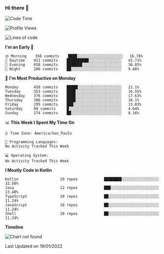 ### Hi there 👋

<!--
**fernandonogueira/fernandonogueira** is a ✨ _special_ ✨ repository because its `README.md` (this file) appears on your GitHub profile.

Here are some ideas to get you started:

- 🔭 I’m currently working on ...
- 🌱 I’m currently learning ...
- 👯 I’m looking to collaborate on ...
- 🤔 I’m looking for help with ...
- 💬 Ask me about ...
- 📫 How to reach me: ...
- 😄 Pronouns: ...
- ⚡ Fun fact: ...
-->

<!--START_SECTION:waka-->
![Code Time](http://img.shields.io/badge/Code%20Time-1%2C196%20hrs%2017%20mins-blue)

![Profile Views](http://img.shields.io/badge/Profile%20Views-1-blue)

![Lines of code](https://img.shields.io/badge/From%20Hello%20World%20I%27ve%20Written-330%20Thousand%20lines%20of%20code-blue)

**I'm an Early 🐤** 

```text
🌞 Morning    358 commits    ████░░░░░░░░░░░░░░░░░░░░░   16.78% 
🌆 Daytime    911 commits    ██████████░░░░░░░░░░░░░░░   42.71% 
🌃 Evening    658 commits    ███████░░░░░░░░░░░░░░░░░░   30.85% 
🌙 Night      206 commits    ██░░░░░░░░░░░░░░░░░░░░░░░   9.66%

```
📅 **I'm Most Productive on Monday** 

```text
Monday       450 commits    █████░░░░░░░░░░░░░░░░░░░░   21.1% 
Tuesday      353 commits    ████░░░░░░░░░░░░░░░░░░░░░   16.55% 
Wednesday    376 commits    ████░░░░░░░░░░░░░░░░░░░░░   17.63% 
Thursday     386 commits    ████░░░░░░░░░░░░░░░░░░░░░   18.1% 
Friday       295 commits    ███░░░░░░░░░░░░░░░░░░░░░░   13.83% 
Saturday     99 commits     █░░░░░░░░░░░░░░░░░░░░░░░░   4.64% 
Sunday       174 commits    ██░░░░░░░░░░░░░░░░░░░░░░░   8.16%

```


📊 **This Week I Spent My Time On** 

```text
⌚︎ Time Zone: America/Sao_Paulo

💬 Programming Languages: 
No Activity Tracked This Week

💻 Operating System: 
No Activity Tracked This Week

```

**I Mostly Code in Kotlin** 

```text
Kotlin                   29 repos            ████████░░░░░░░░░░░░░░░░░   32.58% 
Java                     12 repos            ███░░░░░░░░░░░░░░░░░░░░░░   13.48% 
TypeScript               10 repos            ██░░░░░░░░░░░░░░░░░░░░░░░   11.24% 
JavaScript               10 repos            ██░░░░░░░░░░░░░░░░░░░░░░░   11.24% 
Shell                    10 repos            ██░░░░░░░░░░░░░░░░░░░░░░░   11.24%

```


**Timeline**

![Chart not found](https://raw.githubusercontent.com/fernandonogueira/fernandonogueira/master/charts/bar_graph.png) 


 Last Updated on 19/01/2022
<!--END_SECTION:waka-->
